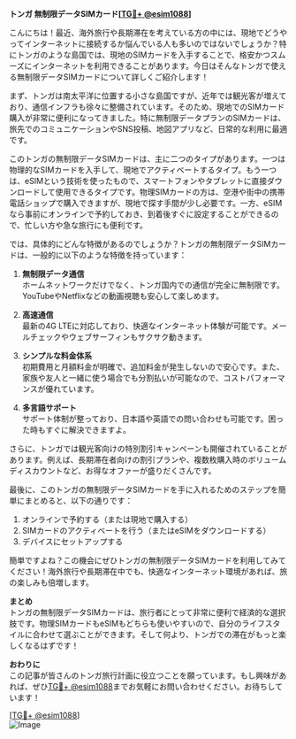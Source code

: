 **トンガ 無制限データSIMカード[[TG💪+ @esim1088](https://t.me/s/esim1088)]**

こんにちは！最近、海外旅行や長期滞在を考えている方の中には、現地でどうやってインターネットに接続するか悩んでいる人も多いのではないでしょうか？特にトンガのような島国では、現地のSIMカードを入手することで、格安かつスムーズにインターネットを利用できることがあります。今日はそんなトンガで使える無制限データSIMカードについて詳しくご紹介します！

まず、トンガは南太平洋に位置する小さな島国ですが、近年では観光客が増えており、通信インフラも徐々に整備されています。そのため、現地でのSIMカード購入が非常に便利になってきました。特に無制限データプランのSIMカードは、旅先でのコミュニケーションやSNS投稿、地図アプリなど、日常的な利用に最適です。

このトンガの無制限データSIMカードは、主に二つのタイプがあります。一つは物理的なSIMカードを入手して、現地でアクティベートするタイプ。もう一つは、eSIMという技術を使ったもので、スマートフォンやタブレットに直接ダウンロードして使用できるタイプです。物理SIMカードの方は、空港や街中の携帯電話ショップで購入できますが、現地で探す手間が少し必要です。一方、eSIMなら事前にオンラインで予約しておき、到着後すぐに設定することができるので、忙しい方や急な旅行にも便利です。

では、具体的にどんな特徴があるのでしょうか？トンガの無制限データSIMカードは、一般的に以下のような特徴を持っています：

1. **無制限データ通信**  
   ホームネットワークだけでなく、トンガ国内での通信が完全に無制限です。YouTubeやNetflixなどの動画視聴も安心して楽しめます。

2. **高速通信**  
   最新の4G LTEに対応しており、快適なインターネット体験が可能です。メールチェックやウェブサーフィンもサクサク動きます。

3. **シンプルな料金体系**  
   初期費用と月額料金が明確で、追加料金が発生しないので安心です。また、家族や友人と一緒に使う場合でも分割払いが可能なので、コストパフォーマンスが優れています。

4. **多言語サポート**  
   サポート体制が整っており、日本語や英語での問い合わせも可能です。困った時もすぐに解決できますよ。

さらに、トンガでは観光客向けの特別割引キャンペーンも開催されていることがあります。例えば、長期滞在者向けの割引プランや、複数枚購入時のボリュームディスカウントなど、お得なオファーが盛りだくさんです。

最後に、このトンガの無制限データSIMカードを手に入れるためのステップを簡単にまとめると、以下の通りです：

1. オンラインで予約する（または現地で購入する）
2. SIMカードのアクティベートを行う（またはeSIMをダウンロードする）
3. デバイスにセットアップする

簡単ですよね？この機会にぜひトンガの無制限データSIMカードを利用してみてください！海外旅行や長期滞在中でも、快適なインターネット環境があれば、旅の楽しみも倍増します。

**まとめ**  
トンガの無制限データSIMカードは、旅行者にとって非常に便利で経済的な選択肢です。物理SIMカードもeSIMもどちらも使いやすいので、自分のライフスタイルに合わせて選ぶことができます。そして何より、トンガでの滞在がもっと楽しくなるはずです！

**おわりに**  
この記事が皆さんのトンガ旅行計画に役立つことを願っています。もし興味があれば、ぜひ[TG💪+ @esim1088](https://t.me/s/esim1088)までお気軽にお問い合わせください。お待ちしています！

[[TG💪+ @esim1088](https://t.me/s/esim1088)]  
![Image](https://i.postimg.cc/Y0z9fWf4/image.png)